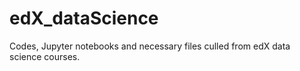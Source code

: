 # edX_dataScience
Codes, Jupyter notebooks and necessary files culled from edX data science courses.
